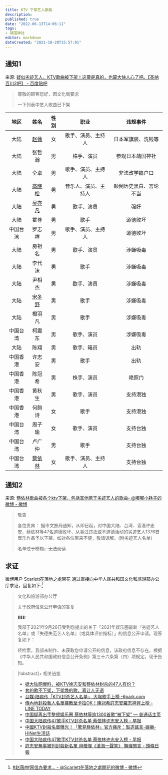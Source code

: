 ```yaml
---
title: KTV 下架艺人歌曲
description:
published: true
date: "2022-06-13T14:06:11"
tags:
- 靖国神社
editor: markdown
dateCreated: "2021-10-20T15:57:01"
---
```


## 通知1

来源: [疑似劣迹艺人，KTV歌曲被下架！这要是真的，也算大快人心了吧。【圣纳百川2吧】 - 百度贴吧](https://web.archive.org/web/20211020075242/https://tieba.baidu.com/p/7578973670)

> 尊敬的顾客您好，因文化局要求
>
> 一下列表中艺人歌曲已下架

|   地区   |            姓名             | 性别  |         职业         |        违规事件        |
| :------: | :-------------------------: | :---: | :------------------: | :--------------------: |
|   大陆   |   [赵薇](/people/赵薇.md)   |  女   |  歌手、演员、主持人  |   日本军旗装、洗钱等   |
|   大陆   |           张哲瀚            |  男   |      株手、演员      |    参观日本靖国神社    |
|   大陆   |            仝卓             |  男   |  歌手、演员、主持人  |     非法改学籍户口     |
|   大陆   | [高晓松](/people/高晓松.md) |  男   | 音乐人、演员、主持人 | 颠倒历史黑白、言论不当 |
|   大陆   | [吴亦凡](/people/吴亦凡.md) |  男   |      歌手、演员      |          强奸          |
|   大陆   |            霍尊             |  男   |         歌手         |        道德败坏        |
| 中国台湾 |           罗志祥            |  男   |  歌手、演员、主持人  |        道德败坏        |
|   大陆   |           房祖名            |  男   |      歌手、演员      |        涉嫌吸毒        |
|   大陆   |           李代沫            |  男   |         歌手         |        涉嫌吸毒        |
|   大陆   |           尹相杰            |  男   |      歇手、演员      |        涉嫌吸毒        |
|   大陆   | [宋冬野](/people/宋冬野.md) |  男   |         歌手         |        涉嫌吸毒        |
|   大陆   |           橙羽凡            |  男   |         歌手         |        涉嫌吸毒        |
| 中国台湾 |           柯震东            |  男   |      歌手、演员      |        涉嫌吸毒        |
|   大陆   |            陈翔             |  男   |      歌手、箱员      |          出轨          |
| 中国香港 |           许志安            |  男   |         歌手         |          出轨          |
| 中国香港 |           陈冠希            |  男   |      株手、演员      |         艳照门         |
| 中国香港 |           黄秋生            |  男   |      歌手、演员      |        支持港独        |
| 中国香港 |           何韵诗            |  女   |         歌手         |        支持港独        |
| 中国台湾 |           周子瑜            |  女   |      歌手、演员      |        支持台独        |
| 中国台湾 |           卢广仲            |  男   |         歌手         |        支持台独        |
| 中国台湾 |  [蔡依林](/people/蔡依林)   |  女   |  歌手、演员、主持人  |        支持台独        |

## 通知2

来源: [蔡依林歌曲被各个ktv下架，包括其他若干劣迹艺人的歌曲 ​​​ - @嘟嘟小耗子的微博 - 微博](https://archive.md/F0PwB "https://weibo.com/5821283785/KD8aC4Ts3")

> 敬告
>
> 各位贵宾： 据市文旅局通知，从即日起，对中国大陆、台湾、香港许志安、蔡依林等47名道德败坏、从事过违法或不道德活动的劣迹艺人1376首音乐作品予以下架。如对各位带来不便，敬请谅解。(附劣迹艺人名单)
>
> ~~名单过于模糊，无法阅读~~

## 求证

微博用户 Scarlett在落地之處開花 通过直接向中华人民共和国文化和旅游部办公厅求证，回复如下:[^KDujXyhrH]

[^KDujXyhrH]: [\#赵薇#\#网信办要求... - @Scarlett在落地之處開花的微博 - 微博](https://archive.md/uePkC "https://weibo.com/1910913772/KDujXyhrH")

> 文化和旅游部办公厅
>
> 关于政府信息公开申请的答复
>
> ▮▮▮:
>
> 我部于2021年9月26日受到您提出的关于「2021年娱乐圈最新『劣迹艺人名单』或『失德失范艺人名单』（或具体评价指标）」的信息公开申请。现答复如下：
>
> 经检索，我部未制作、未获取您申请公开的信息，该政府信息不存在。根据《中华人民共和国政府信息公开条例》第三十六条第（四）项规定，现予告知。

> [!abstract]+ 相关链接
> + [据大陆网爆料，被KTV徐志安和蔡依林封杀的47人有份？](https://web.archive.org/web/20211020073605/https://remonews.com/hongkong/据大陆网爆料，被ktv徐志安和蔡依林封杀的47人有份/)
> + [套的歌不下架，下架堍的歌，真让人无语](https://web.archive.org/web/20211020082053/https://www.douban.com/group/topic/250100677/)
> + [台媒:陆疯传「KTV封杀艺人名单」 大咖歌手上榜 -6park.com](https://web.archive.org/web/20211020073646/https://www.6parknews.com/newspark/view.php?app=news&act=view&nid=512422)
> + [傳內地封殺藝人名單擴散至卡拉OK！陳冠希許志安羅志祥齊上榜 - LINE TODAY](https://web.archive.org/web/20211020092423/https://today.line.me/hk/v2/article/wJ0XKB0)
> + [中国疑再出手整顿娱乐圈 蔡依林等逾1300首歌“被下架” — 普通话主页](https://web.archive.org/web/20211019065303/https://www.rfa.org/mandarin/Xinwen/wul1018b-10182021042752.html)
> + [中国大陆疯传47歌手KTV封杀名单 蔡依林许志安入榜 - 早报](https://web.archive.org/web/20211019173454/https://www.zaobao.com.sg/entertainment/story20211018-1204498)
> + [中國KTV封殺名單曝光！「驚見蔡依林」官方痛斥：製造謠言-娛樂-HiNet生活誌](https://times.hinet.net/news/23560623)
> + [中国大陆疯传47歌手KTV封杀名单 蔡依林许志安入榜 - 早报](https://web.archive.org/web/20211019173454/https://www.zaobao.com.sg/entertainment/story20211018-1204498)
> + [許志安無辜被列封殺新名單 用橙彈《滄海一聲笑》 懶理閒言 - 頭條日報](https://web.archive.org/web/20211020124019/https://hd.stheadline.com/life/ent/realtime/2263929/即時-娛樂-許志安無辜被列封殺新名單-用橙彈-滄海一聲笑-懶理閒言)
